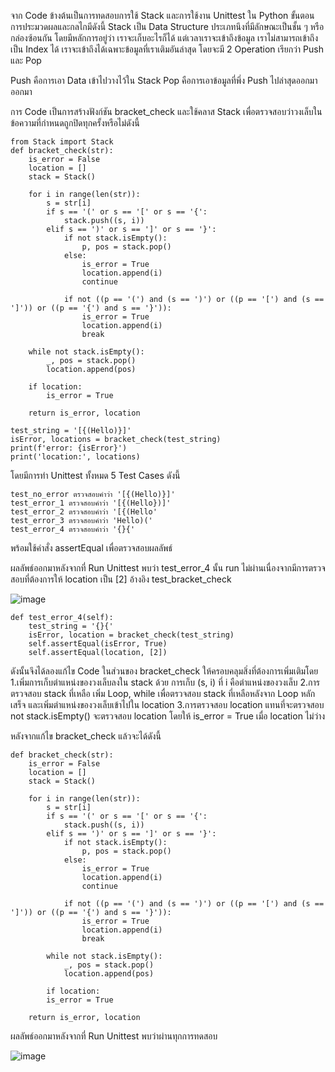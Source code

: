 จาก Code ข้างต้นเป็นการทดสอบการใช้ Stack และการใช้งาน Unittest ใน Python
ขั้นตอนการประมวดผลและกลไกมีดังนี้
Stack เป็น Data Structure ประเภทนึงที่มีลักษณะเป็นชั้น ๆ หรือกล่องซ้อนกัน โดยมีหลักการอยู่ว่า เราจะเก็บอะไรก็ได้ แต่เวลาเราจะเข้าถึงข้อมูล เราไม่สามารถเข้าถึงเป็น Index ได้ 
เราจะเข้าถึงได้เฉพาะข้อมูลที่เราเติมอันล่าสุด โดยจะมี 2 Operation เรียกว่า Push และ Pop

Push คือการเอา Data เข้าไปวางไว้ใน Stack
Pop คือการเอาข้อมูลที่พึ่ง Push ไปล่าสุดออกมาออกมา

การ Code เป็นการสร้างฟังก์ชัน bracket_check และใช้คลาส Stack เพื่อตรวจสอบว่าวงเล็บในข้อความที่กำหนดถูกปิดทุกครั้งหรือไม่ดังนี้ 

    from Stack import Stack
    def bracket_check(str):
        is_error = False
        location = []
        stack = Stack()

        for i in range(len(str)):
            s = str[i]
            if s == '(' or s == '[' or s == '{':
                stack.push((s, i))
            elif s == ')' or s == ']' or s == '}':
                if not stack.isEmpty():
                    p, pos = stack.pop()
                else:
                    is_error = True
                    location.append(i)
                    continue

                if not ((p == '(') and (s == ')') or ((p == '[') and (s == ']')) or ((p == '{') and s == '}')):
                    is_error = True
                    location.append(i)
                    break

        while not stack.isEmpty():
            _, pos = stack.pop()
            location.append(pos)

        if location:
            is_error = True

        return is_error, location
    
    test_string = '[{(Hello)}]'
    isError, locations = bracket_check(test_string)
    print(f'error: {isError}')
    print('location:', locations)


โดยมีการทำ Unittest ทั้งหมด 5 Test Cases ดังนี้

    test_no_error ตรวจสอบคำว่า '[{(Hello)}]'
    test_error_1 ตรวจสอบคำว่า '[{(Hello})]'
    test_error_2 ตรวจสอบคำว่า '[{(Hello'
    test_error_3 ตรวจสอบคำว่า 'Hello)('
    test_error_4 ตรวจสอบคำว่า '{}{'

พร้อมใช้คำสั่ง assertEqual เพื่อตรวจสอบผลลัพธ์

ผลลัพธ์ออกมาหลังจากที่ Run Unittest พบว่า test_error_4 นั้น run ไม่ผ่านเนื่องจากมีการตรวจสอบที่ต้องการให้ location เป็น [2] อ้างอิง test_bracket_check

![image](https://github.com/twbengutcc/Unittest_Python/assets/150536808/8b3948df-5e28-497c-815f-448c4f261254)

    def test_error_4(self):
        test_string = '{}{'
        isError, location = bracket_check(test_string)
        self.assertEqual(isError, True)
        self.assertEqual(location, [2])

ดังนั้นจึงได้ลองแก้ไข Code ในส่วนของ bracket_check ให้ครอบคลุมสิ่งที่ต้องการเพิ่มเติมโดย
1.เพิ่มการเก็บตำแหน่งของวงเล็บลงใน stack ด้วย การเก็บ (s, i) ที่ i คือตำแหน่งของวงเล็บ
2.การตรวจสอบ stack ที่เหลือ เพิ่ม Loop, while เพื่อตรวจสอบ stack ที่เหลือหลังจาก Loop หลักเสร็จ และเพิ่มตำแหน่งของวงเล็บเข้าไปใน location
3.การตรวจสอบ location แทนที่จะตรวจสอบ not stack.isEmpty() จะตรวจสอบ location โดยให้ is_error = True เมื่อ location ไม่ว่าง

หลังจากแก้ไข bracket_check แล้วจะได้ดังนี้

    def bracket_check(str):
        is_error = False
        location = []
        stack = Stack()

        for i in range(len(str)):
            s = str[i]
            if s == '(' or s == '[' or s == '{':
                stack.push((s, i))
            elif s == ')' or s == ']' or s == '}':
                if not stack.isEmpty():
                    p, pos = stack.pop()
                else:
                    is_error = True
                    location.append(i)
                    continue

                if not ((p == '(') and (s == ')') or ((p == '[') and (s == ']')) or ((p == '{') and s == '}')):
                    is_error = True
                    location.append(i)
                    break

            while not stack.isEmpty():
                _, pos = stack.pop()
                location.append(pos)
    
            if location:
            is_error = True

        return is_error, location


ผลลัพธ์ออกมาหลังจากที่ Run Unittest พบว่าผ่านทุกการทดสอบ


![image](https://github.com/twbengutcc/Unittest_Python/assets/150536808/4509f179-e52f-4c70-85a1-e877133799b9)

